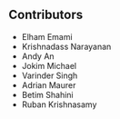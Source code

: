 ## Contributors 

- Elham Emami
- Krishnadass Narayanan
- Andy An
- Jokim Michael
- Varinder Singh
- Adrian Maurer
- Betim Shahini
- Ruban Krishnasamy
